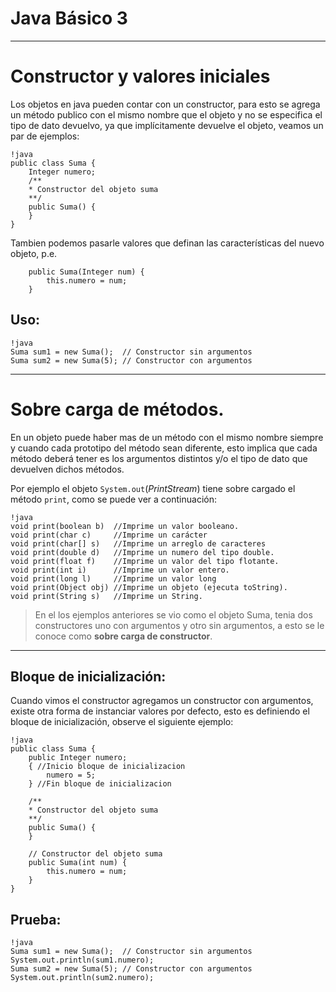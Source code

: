 # Java Básico 3

--------------------------------------------

# Constructor y valores iniciales

Los objetos en java pueden contar con un constructor, para esto se agrega un método publico con el mismo nombre que el objeto y no se especifica el tipo de dato devuelvo, ya que implícitamente devuelve el objeto, veamos un par de ejemplos:

	!java
	public class Suma {
		Integer numero;
	    /**
		* Constructor del objeto suma
		**/
	    public Suma() {
	    }
	}

Tambien podemos pasarle valores que definan las características del nuevo objeto, p.e.

		public Suma(Integer num) {
			this.numero = num;
	    } 
## Uso:

	!java
	Suma sum1 = new Suma();  // Constructor sin argumentos
	Suma sum2 = new Suma(5); // Constructor con argumentos

--------------------------------------------

# Sobre carga de métodos.


En un objeto puede haber mas de un método con el mismo nombre siempre y cuando cada prototipo del método sean diferente, esto implica que cada método deberá tener es los argumentos distintos y/o el tipo de dato que devuelven dichos métodos. 

Por ejemplo el objeto `System.out`(_PrintStream_) tiene sobre cargado el método `print`, como se puede ver a continuación:

	!java
	void print(boolean b)  //Imprime un valor booleano.
	void print(char c)     //Imprime un carácter
	void print(char[] s)   //Imprime un arreglo de caracteres
	void print(double d)   //Imprime un numero del tipo double.
	void print(float f)    //Imprime un valor del tipo flotante.
	void print(int i)      //Imprime un valor entero.
	void print(long l)     //Imprime un valor long
	void print(Object obj) //Imprime un objeto (ejecuta toString).
	void print(String s)   //Imprime un String.

> En el los ejemplos anteriores se vio como el objeto Suma, tenia dos constructores uno con argumentos y otro sin argumentos, a esto se le conoce como **sobre carga de constructor**.

--------------------------------------------

## Bloque de inicialización:

Cuando vimos el constructor agregamos un constructor con argumentos, existe otra forma de instanciar valores por defecto, esto es definiendo el bloque de inicialización, observe el siguiente ejemplo:

	!java
	public class Suma {
	    public Integer numero;
	    { //Inicio bloque de inicializacion
	        numero = 5;
	    } //Fin bloque de inicializacion
	 	
		/**
		* Constructor del objeto suma
		**/
	    public Suma() {
	    }

	    // Constructor del objeto suma
	    public Suma(int num) {
	        this.numero = num;
	    }
	}

## Prueba:

	!java
	Suma sum1 = new Suma();  // Constructor sin argumentos
	System.out.println(sum1.numero);
	Suma sum2 = new Suma(5); // Constructor con argumentos
	System.out.println(sum2.numero);

